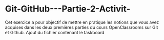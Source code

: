# Git-GitHub---Partie-2-Activit-
Cet exercice a pour objectif de mettre en pratique les notions que vous avez acquises dans les deux premières parties du cours OpenClassrooms sur Git et Github.
Ajout du fichier contenant le taskboard
